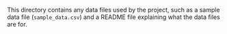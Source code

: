 This directory contains any data files used by the project, such as a sample data file (`sample_data.csv`) and a README file explaining what the data files are for.
